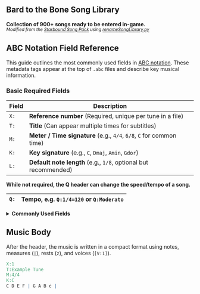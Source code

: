 ## Bard to the Bone Song Library
**Collection of 900+ songs ready to be entered in-game.**<br>
*<sup>Modified from the [Starbound Song Pack](https://github.com/luxx/sbsp) using [renameSongLibrary.py](./renameSongLibrary.py)</sup>*
####

## ABC Notation Field Reference

This guide outlines the most commonly used fields in [ABC notation](https://abcnotation.com/wiki/abc:standard). These metadata tags appear at the top of `.abc` files and describe key musical information.

### Basic Required Fields

| Field | Description |
|-------|-------------|
| `X:`  | **Reference number** (Required, unique per tune in a file) |
| `T:`  | **Title** (Can appear multiple times for subtitles) |
| `M:`  | **Meter / Time signature** (e.g., `4/4`, `6/8`, `C` for common time) |
| `K:`  | **Key signature** (e.g., `C`, `Dmaj`, `Amin`, `Gdor`) |
| `L:`  | **Default note length** (e.g., `1/8`, optional but recommended) |

**While not required, the Q header can change the speed/tempo of a song.**

| `Q:` | Tempo, e.g. `Q:1/4=120` or `Q:Moderato` |
|------|-----------------------------------------|

<details>
<summary><strong>Commonly Used Fields</strong></summary>

| Field | Description |
|-------|-------------|
| `C:`  | Composer |
| `O:`  | Origin or country of tune |
| `R:`  | Rhythm or tune type (e.g., `Reel`, `Jig`, `Hornpipe`) |
| `S:`  | Source or transcriber |
| `Z:`  | Transcription notes or transcriber's name |
| `N:`  | Notes about the piece |
| `P:`  | Parts or structure (e.g., `AB`, `AABB`) |
| `V:`  | Voice — used for multi-voice songs (e.g., `V:1`, `V:2`) |
| `B:`  | Book reference |
| `D:`  | Discography or audio recording reference |
| `F:`  | File reference (e.g., associated audio or image) |
| `G:`  | Group or genre |
| `H:`  | History of the tune |
| `I:`  | Instruction for layout, e.g. `I:linebreak` |
| `w:`  | Lyrics (must follow music line, lowercase `w`) |
</details>

####
## Music Body

After the header, the music is written in a compact format using notes, measures (`|`), rests (`z`), and voices (`[V:1]`).

```abc
X:1
T:Example Tune
M:4/4
K:C
C D E F | G A B c |
```



